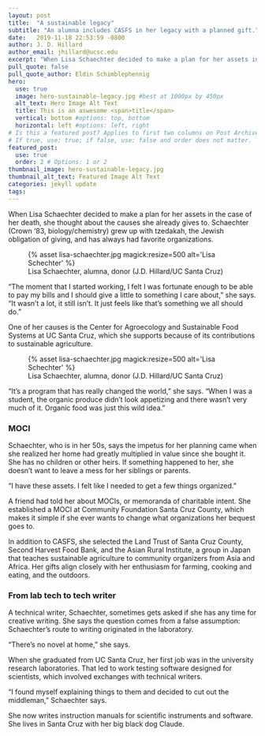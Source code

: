 ```yaml
---
layout: post
title:  "A sustainable legacy"
subtitle: "An alumna includes CASFS in her legacy with a planned gift."
date:   2019-11-18 22:53:59 -0800
author: J. D. Hillard
author_email: jhillard@ucsc.edu
excerpt: "When Lisa Schaechter decided to make a plan for her assets in the case of her death, she thought about the causes she already gives to. Schaechter (Crown ‘83, biology/chemistry) grew up with tzedakah, the Jewish obligation of giving, and has always had favorite organizations."
pull_quote: false
pull_quote_author: Eldin Schimblephennig
hero:
  use: true
  image: hero-sustainable-legacy.jpg #best at 1000px by 450px
  alt_text: Hero Image Alt Text
  title: This is an aswesome <span>title</span>
  vertical: bottom #options: top, bottom
  horizontal: left #options: left, right
# Is this a featured post? Applies to first two columns on Post Archive Page.
# If true, use: true; if false, use: false and order does not matter.
featured_post:
  use: true
  order: 2 # Options: 1 or 2
thumbnail_image: hero-sustainable-legacy.jpg
thumbnail_alt_text: Featured Image Alt Text
categories: jekyll update
tags:
---
```


When Lisa Schaechter decided to make a plan for her assets in the case of her death, she thought about the causes she already gives to. Schaechter (Crown ‘83, biology/chemistry) grew up with tzedakah, the Jewish obligation of giving, and has always had favorite organizations.

<figure class="inline-image right">
   {% asset lisa-schaechter.jpg magick:resize=500 alt='Lisa Schechter' %}
   <figcaption>Lisa Schaechter, alumna, donor (J.D. Hillard/UC Santa Cruz)</figcaption>
</figure> “The moment that I started working, I felt I was fortunate enough to be able to pay my bills and I should give a little to something I care about,” she says. “It wasn’t a lot, it still isn’t. It just feels like that’s something we all should do.”

One of her causes is the Center for Agroecology and Sustainable Food Systems at UC Santa Cruz, which she supports because of its contributions to sustainable agriculture.

<figure class="inline-image left">
   {% asset lisa-schaechter.jpg magick:resize=500 alt='Lisa Schechter' %}
   <figcaption>Lisa Schaechter, alumna, donor (J.D. Hillard/UC Santa Cruz)</figcaption>
</figure>“It’s a program that has really changed the world,” she says. “When I was a student, the organic produce didn’t look appetizing and there wasn’t very much of it. Organic food was just this wild idea.”

### MOCI

Schaechter, who is in her 50s, says the impetus for her planning came when she realized her home had greatly multiplied in value since she bought it. She has no children or other heirs. If something happened to her, she doesn’t want to leave a mess for her siblings or parents.

“I have these assets. I felt like I needed to get a few things organized.”

A friend had told her about MOCIs, or memoranda of charitable intent. She established a MOCI at Community Foundation Santa Cruz County, which makes it simple if she ever wants to change what organizations her bequest goes to.

In addition to CASFS, she selected the Land Trust of Santa Cruz County, Second Harvest Food Bank, and the Asian Rural Institute, a group in Japan that teaches sustainable agriculture to community organizers from Asia and Africa. Her gifts align closely with her enthusiasm for farming, cooking and eating, and the outdoors.

### From lab tech to tech writer

A technical writer, Schaechter, sometimes gets asked if she has any time for creative writing. She says the question comes from a false assumption: Schaechter’s route to writing originated in the laboratory.

“There’s no novel at home,” she says.

When she graduated from UC Santa Cruz, her first job was in the university research laboratories. That led to work testing software designed for scientists, which involved exchanges with technical writers.

“I found myself explaining things to them and decided to cut out the middleman,” Schaechter says.

She now writes instruction manuals for scientific instruments and software. She lives in Santa Cruz with her big black dog Claude.

